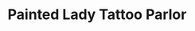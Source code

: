 ---
title: "Painted Lady Tattoo Parlor"
url: /chattanooga/painted-lady-tattoo-parlor/
shop: Tattoo
---